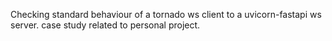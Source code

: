 Checking standard behaviour of a tornado ws client to a uvicorn-fastapi ws server. case study related to personal project.
